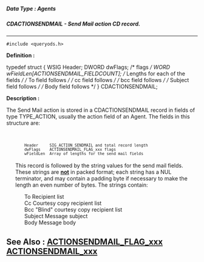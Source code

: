 ##### Data Type : Agents
##### CDACTIONSENDMAIL - Send Mail action CD record.
---
```
#include <queryods.h>
```

**Definition :**

typedef struct {
   WSIG  Header;
   DWORD dwFlags; /* flags */
   WORD  wFieldLen[ACTIONSENDMAIL_FIELDCOUNT]; /* Lengths for each of
                                                  the fields */
	 /* To field follows */
  /* cc field follows */
  /* bcc field follows */
  /* Subject field follows */
	 /* Body field follows */
} CDACTIONSENDMAIL;

**Description :**

The Send Mail action is stored in a CDACTIONSENDMAIL record in fields of type TYPE_ACTION, usually the action field of an Agent.  The fields in this structure are:
<ul><br>

<ul><tt><font size="2">Header &nbsp; &nbsp; SIG_ACTION_SENDMAIL and total record length</font></tt><br>
<tt><font size="2">dwFlags &nbsp; &nbsp;ACTIONSENDMAIL_FLAG_xxx flags</font></tt><br>
<tt><font size="2">wFieldLen &nbsp;Array of lengths for the send mail fields</font></tt></ul>
<br>
This record is followed by the string values for the send mail fields.  These strings are <b><u>not</u></b> in packed format;  each string has a NUL terminator, and may contain a padding byte if necessary to make the length an even number of bytes.  The strings contain:<br>

<ul>To		Recipient list<br>
Cc		Courtesy copy recipient list<br>
Bcc		&quot;Blind&quot; courtesy copy recipient list<br>
Subject		Message subject<br>
Body		Message body</ul>
</ul>



**See Also :**
[ACTIONSENDMAIL_FLAG_xxx](/domino-c-api-docs/reference/Symb/ACTIONSENDMAIL_FLAG_xxx)
[ACTIONSENDMAIL_xxx](/domino-c-api-docs/reference/Symb/ACTIONSENDMAIL_xxx)
---
